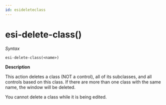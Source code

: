 ```yaml
---
id: esideleteclass
---
```


# esi-delete-class()

*Syntax*

```
esi-delete-class(<name>)
```

**Description**

This action deletes a class (NOT a control), all of its subclasses, and all controls based on this class. If there are more than one class with the same name, the window will be deleted.

You cannot delete a class while it is being edited.